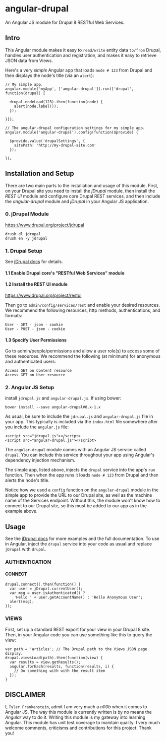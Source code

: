 # angular-drupal

An Angular JS module for Drupal 8 RESTful Web Services.

## Intro

This Angular module makes it easy to `read/write` entity data `to/from` Drupal,
handles user authentication and registration, and makes it easy to retrieve
JSON data from Views.

Here's a very *simple* Angular app that loads `node # 123` from Drupal and then
displays the node's title (via an `alert`):

```
// My simple app.
angular.module('myApp', ['angular-drupal']).run(['drupal', function(drupal) {

  drupal.nodeLoad(123).then(function(node) {
    alert(node.label());
  });

}]);

// The angular-drupal configuration settings for my simple app.
angular.module('angular-drupal').config(function($provide) {

  $provide.value('drupalSettings', {
    sitePath: 'http://my-drupal-site.com'
  });

});
```

## Installation and Setup

There are two main parts to the installation and usage of this module. First,
on your Drupal site you need to install the *jDrupal* module, then
install the *REST UI* module and configure core Drupal REST services, and then include the *angular-drupal*
module and *jDrupal* in your Angular JS application.

### 0. jDrupal Module

https://www.drupal.org/project/jdrupal

```
drush dl jdrupal
drush en -y jdrupal
```

### 1. Drupal Setup

See [jDrupal docs](http://jdrupal.easystreet3.com/8/docs/Install) for details.

#### 1.1 Enable Drupal core's "RESTful Web Services" module

#### 1.2 Install the REST UI module

https://www.drupal.org/project/restui

Then go to `admin/config/services/rest` and enable your desired resources. We
recommend the following resources, http methods, authentications, and formats:

```
User - GET - json - cookie
User - POST - json - cookie
```

#### 1.3 Specify User Permissions

Go to admin/people/permissions and allow a user role(s) to access some of these
resources. We recommend the following (at minimum) for anonymous and
authenticated users:

```
Access GET on Content resource
Access GET on User resource
```

### 2. Angular JS Setup

install `jdrupal.js` and `angular-drupal.js`.  If using bower:

`bower install --save angular-drupal#8.x-1.x`

As usual, be sure to include the `jdrupal.js` and `angular-drupal.js` file in your app. This typically is included via the `index.html` file somewhere after you include the
`angular.js` file:

```
<script src="jdrupal.js"></script>
<script src="angular-drupal.js"></script>
```

The `angular-drupal` module comes with an Angular JS service called `drupal`. You can
include this service throughout your app using Angular's dependency injection
mechanism.

The simple app, listed above, injects the `drupal` service into the app's `run`
function. Then when the app runs it loads `node # 123` from Drupal and then
alerts the node's title.

Notice how we used a `config` function on the `angular-drupal` module in the
simple app to provide the URL to our Drupal site, as well as the machine name of
the Services endpoint. Without this, the module won't know how to connect to
our Drupal site, so this must be added to our app as in the example above.

## Usage

See the [jDrupal docs](http://jdrupal.easystreet3.com/) for more examples and the full documentation. To use in Angular, inject the `drupal` service into your code as usual and replace `jDrupal` with `drupal`.

### AUTHENTICATION

#### CONNECT
```
drupal.connect().then(function() {
  var user = jDrupal.currentUser();
  var msg = user.isAuthenticated() ?
    'Hello ' + user.getAccountName() : 'Hello Anonymous User';
  alert(msg);
});
```

### VIEWS

First, set up a standard REST export for your view in your Drupal 8 site.  Then, in your Angular code you can use something like this to query the view:

```
var path = 'articles'; // The Drupal path to the Views JSON page display.
drupal.viewsLoad(path).then(function(view) {
  var results = view.getResults();
  angular.forEach(results, function(results, i) {
    // Do something with with the result item
  });
}
```

## DISCLAIMER
I, `Tyler Frankenstein`, admit I am very much a *n00b* when it comes to Angular
JS. The way this module is currently written is by no means the *Angular* way to
do it. Writing this module is my gateway into learning Angular. This module has
unit test coverage to maintain quality. I very much welcome comments, criticisms
and contributions for this project. Thank you!

